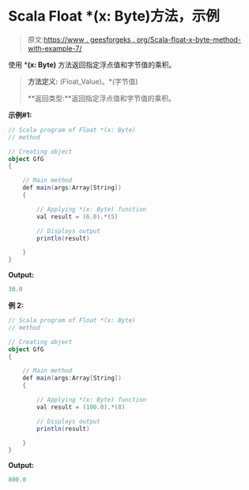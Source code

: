 # Scala Float *(x: Byte)方法，示例

> 原文:[https://www . geesforgeks . org/Scala-float-x-byte-method-with-example-7/](https://www.geeksforgeeks.org/scala-float-x-byte-method-with-example-7/)

使用 ***(x: Byte)** 方法返回指定浮点值和字节值的乘积。

> **方法定义:** (Float_Value)。*(字节值)
> 
> **返回类型:**返回指定浮点值和字节值的乘积。

**示例#1:**

```scala
// Scala program of Float *(x: Byte)
// method

// Creating object
object GfG
{ 

    // Main method
    def main(args:Array[String])
    {

        // Applying *(x: Byte) function
        val result = (6.0).*(5)

        // Displays output
        println(result)

    }
} 
```

**Output:**

```scala
30.0

```

**例 2:**

```scala
// Scala program of Float *(x: Byte)
// method

// Creating object
object GfG
{ 

    // Main method
    def main(args:Array[String])
    {

        // Applying *(x: Byte) function
        val result = (100.0).*(8)

        // Displays output
        println(result)

    }
} 
```

**Output:**

```scala
800.0

```